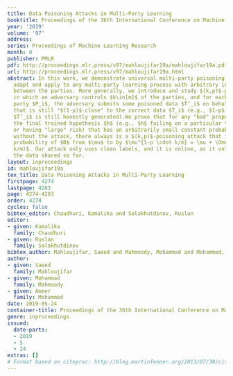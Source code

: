 ```yaml
---
title: Data Poisoning Attacks in Multi-Party Learning
booktitle: Proceedings of the 36th International Conference on Machine Learning
year: '2019'
volume: '97'
address: 
series: Proceedings of Machine Learning Research
month: 0
publisher: PMLR
pdf: http://proceedings.mlr.press/v97/mahloujifar19a/mahloujifar19a.pdf
url: http://proceedings.mlr.press/v97/mahloujifar19a.html
abstract: In this work, we demonstrate universal multi-party poisoning attacks that
  adapt and apply to any multi-party learning process with arbitrary interaction pattern
  between the parties. More generally, we introduce and study $(k,p)$-poisoning attacks
  in which an adversary controls $k\in[m]$ of the parties, and for each corrupted
  party $P_i$, the adversary submits some poisoned data $T’_i$ on behalf of $P_i$
  that is still "$(1-p)$-close" to the correct data $T_i$ (e.g., $1-p$ fraction of
  $T’_i$ is still honestly generated).We prove that for any "bad" property $B$ of
  the final trained hypothesis $h$ (e.g., $h$ failing on a particular test example
  or having "large" risk) that has an arbitrarily small constant probability of happening
  without the attack, there always is a $(k,p)$-poisoning attack that increases the
  probability of $B$ from $\mu$ to by $\mu^{1-p \cdot k/m} = \mu + \Omega(p \cdot
  k/m)$. Our attack only uses clean labels, and it is online, as it only knows the
  the data shared so far.
layout: inproceedings
id: mahloujifar19a
tex_title: Data Poisoning Attacks in Multi-Party Learning
firstpage: 4274
lastpage: 4283
page: 4274-4283
order: 4274
cycles: false
bibtex_editor: Chaudhuri, Kamalika and Salakhutdinov, Ruslan
editor:
- given: Kamalika
  family: Chaudhuri
- given: Ruslan
  family: Salakhutdinov
bibtex_author: Mahloujifar, Saeed and Mahmoody, Mohammad and Mohammed, Ameer
author:
- given: Saeed
  family: Mahloujifar
- given: Mohammad
  family: Mahmoody
- given: Ameer
  family: Mohammed
date: 2019-05-24
container-title: Proceedings of the 36th International Conference on Machine Learning
genre: inproceedings
issued:
  date-parts:
  - 2019
  - 5
  - 24
extras: []
# Format based on citeproc: http://blog.martinfenner.org/2013/07/30/citeproc-yaml-for-bibliographies/
---
```

